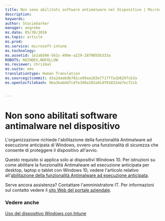 ```yaml
---
title: Non sono abilitati software antimalware nel dispositivo | Microsoft Intune
description: 
keywords: 
author: Staciebarker
manager: angrobe
ms.date: 05/30/2016
ms.topic: article
ms.prod: 
ms.service: microsoft-intune
ms.technology: 
ms.assetid: 1e2ab566-561c-499e-a229-2870055b333a
ROBOTS: NOINDEX,NOFOLLOW
ms.reviewer: chrisbal
ms.suite: ems
translationtype: Human Translation
ms.sourcegitcommit: d3a2daebdb781ce99aa103e7717ffa1b0297cb3a
ms.openlocfilehash: 9ba3babdd7cd7e3d0a102a01df91832eb7ecf2cb


---
```



# Non sono abilitati software antimalware nel dispositivo

L'organizzazione richiede l'abilitazione della funzionalità Antimalware ad esecuzione anticipata di Windows, ovvero una funzionalità di sicurezza che consente di proteggere il dispositivo all'avvio.

Questo requisito si applica solo ai dispositivi Windows 10. Per istruzioni su come abilitare la funzionalità Antimalware ad esecuzione anticipata per desktop, laptop o tablet con Windows 10, vedere l'articolo relativo all'[abilitazione della funzionalità Antimalware ad esecuzione anticipata](https://gallery.technet.microsoft.com/How-to-turn-on-Early-84552ec5).

Serve ancora assistenza? Contattare l'amministratore IT. Per informazioni sul contatto vedere il [sito Web del portale aziendale](http://portal.manage.microsoft.com).

### Vedere anche
[Uso del dispositivo Windows con Intune](using-your-windows-device-with-intune.md)



<!--HONumber=Aug16_HO4-->


